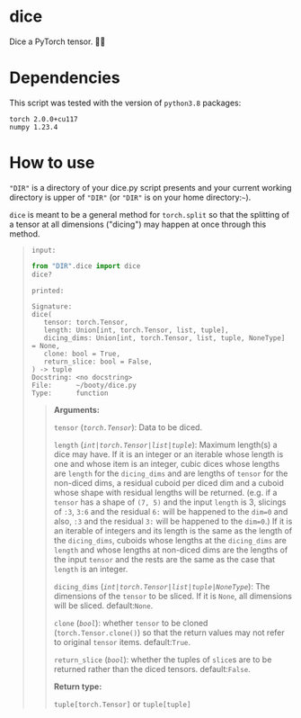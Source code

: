 # dice
Dice a PyTorch tensor. :hocho::sweet_potato:

# Dependencies
This script was tested with the version of `python3.8` packages:
```
torch 2.0.0+cu117
numpy 1.23.4
```

# How to use
`"DIR"` is a directory of your dice.py script presents and your current working directory is upper of `"DIR"` (or `"DIR"` is on your home directory:`~`).

`dice` is meant to be a general method for `torch.split` so that the splitting of a tensor at all dimensions ("dicing") may happen at once through this method.

>`input:`
>```python
>from "DIR".dice import dice
>dice?
>```
>
>`printed:`
>```
>Signature:
>dice(
>    tensor: torch.Tensor,
>    length: Union[int, torch.Tensor, list, tuple],
>    dicing_dims: Union[int, torch.Tensor, list, tuple, NoneType] = None,
>    clone: bool = True,
>    return_slice: bool = False,
>) -> tuple
>Docstring: <no docstring>
>File:      ~/booty/dice.py
>Type:      function
>```
>> **Arguments:**
>>
>>`tensor` (*`torch.Tensor`*): Data to be diced.
>>
>>`length` (*`int|torch.Tensor|list|tuple`*): Maximum length(s) a dice may have. If it is an integer or an iterable whose length is one and whose item is an integer, cubic dices whose lengths are `length` for the `dicing_dims` and are lengths of `tensor` for the non-diced dims, a residual cuboid per diced dim and a cuboid whose shape with residual lengths will be returned. (e.g. if a `tensor` has a shape of `(7, 5)` and the input `length` is 3, slicings of `:3`, `3:6` and the residual `6:` will be happened to the `dim=0` and also, `:3` and the residual `3:` will be happened to the `dim=0`.) If it is an iterable of integers and its length is the same as the length of the `dicing_dims`, cuboids whose lengths at the `dicing_dims` are `length` and whose lengths at non-diced dims are the lengths of the input `tensor` and the rests are the same as the case that `length` is an integer.
>>
>>`dicing_dims` (*`int|torch.Tensor|list|tuple|NoneType`*): The dimensions of the `tensor` to be sliced. If it is `None`, all dimensions will be sliced. default:`None`. 
>>
>>`clone` (*`bool`*): whether `tensor` to be cloned (`torch.Tensor.clone()`) so that the return values may not refer to original `tensor` items. default:`True`.
>>
>>`return_slice` (*`bool`*): whether the tuples of `slice`s are to be returned rather than the diced tensors. default:`False`.
>>
>> **Return type:**
>>
>> `tuple[torch.Tensor]` or `tuple[tuple]`
